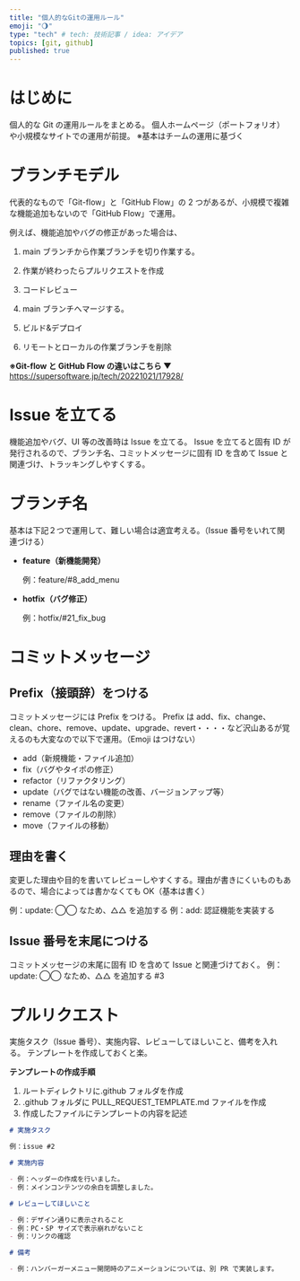 ```yaml
---
title: "個人的なGitの運用ルール"
emoji: "🌖"
type: "tech" # tech: 技術記事 / idea: アイデア
topics: [git, github]
published: true
---
```


# はじめに

個人的な Git の運用ルールをまとめる。
個人ホームページ（ポートフォリオ）や小規模なサイトでの運用が前提。
※基本はチームの運用に基づく

# ブランチモデル

代表的なもので「Git-flow」と「GitHub Flow」の 2 つがあるが、小規模で複雑な機能追加もないので「GitHub Flow」で運用。

例えば、機能追加やバグの修正があった場合は、

1. main ブランチから作業ブランチを切り作業する。

2. 作業が終わったらプルリクエストを作成

3. コードレビュー

4. main ブランチへマージする。

5. ビルド&デプロイ

6. リモートとローカルの作業ブランチを削除

**※Git-flow と GitHub Flow の違いはこちら ▼**
https://supersoftware.jp/tech/20221021/17928/

# Issue を立てる

機能追加やバグ、UI 等の改善時は Issue を立てる。
Issue を立てると固有 ID が発行されるので、ブランチ名、コミットメッセージに固有 ID を含めて Issue と関連づけ、トラッキングしやすくする。

# ブランチ名

基本は下記２つで運用して、難しい場合は適宜考える。（Issue 番号をいれて関連づける）

- **feature（新機能開発）**

  例：feature/#8_add_menu

- **hotfix（バグ修正）**

  例：hotfix/#21_fix_bug

# コミットメッセージ

## Prefix（接頭辞）をつける

コミットメッセージには Prefix をつける。
Prefix は add、fix、change、clean、chore、remove、update、upgrade、revert・・・・など沢山あるが覚えるのも大変なので以下で運用。（Emoji はつけない）

- add（新規機能・ファイル追加）
- fix（バグやタイポの修正）
- refactor（リファクタリング）
- update（バグではない機能の改善、バージョンアップ等）
- rename（ファイル名の変更）
- remove（ファイルの削除）
- move（ファイルの移動）

## 理由を書く

変更した理由や目的を書いてレビューしやすくする。理由が書きにくいものもあるので、場合によっては書かなくても OK（基本は書く）

例：update: ◯◯ なため、△△ を追加する
例：add: 認証機能を実装する

## Issue 番号を末尾につける

コミットメッセージの末尾に固有 ID を含めて Issue と関連づけておく。
例：update: ◯◯ なため、△△ を追加する #3

# プルリクエスト

実施タスク（Issue 番号）、実施内容、レビューしてほしいこと、備考を入れる。
テンプレートを作成しておくと楽。

**テンプレートの作成手順**

1. ルートディレクトリに.github フォルダを作成
2. .github フォルダに PULL_REQUEST_TEMPLATE.md ファイルを作成
3. 作成したファイルにテンプレートの内容を記述

```md:/.github/PULL_REQUEST_TEMPLATE.md
# 実施タスク

例：issue #2

# 実施内容

- 例：ヘッダーの作成を行いました。
- 例：メインコンテンツの余白を調整しました。

# レビューしてほしいこと

- 例：デザイン通りに表示されること
- 例：PC・SP サイズで表示崩れがないこと
- 例：リンクの確認

# 備考

- 例：ハンバーガーメニュー開閉時のアニメーションについては、別 PR で実装します。

```
